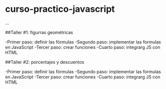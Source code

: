 # curso-practico-javascript

...

##Taller #1: figurras geométricas

-Primer paso: definir las fórmulas
-Segundo paso: implementar las formulas en JavaScript
-Tercer paso: crear funciones
-Cuarto paso: integrarg JS con HTML


##Taller #2: porcentajes y descuentos

-Primer paso: definir las fórmulas
-Segundo paso: implementar las formulas en JavaScript
-Tercer paso: crear funciones
-Cuarto paso: integrarg JS con HTML